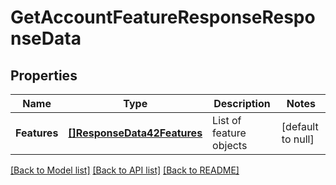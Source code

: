 # GetAccountFeatureResponseResponseData

## Properties
Name | Type | Description | Notes
------------ | ------------- | ------------- | -------------
**Features** | [**[]ResponseData42Features**](ResponseData42_features.md) | List of feature objects | [default to null]

[[Back to Model list]](../README.md#documentation-for-models) [[Back to API list]](../README.md#documentation-for-api-endpoints) [[Back to README]](../README.md)

